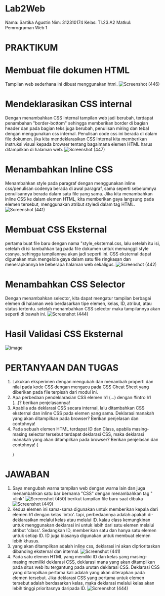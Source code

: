 # Lab2Web
Nama: Sartika Agustin
Nim: 312310174
Kelas: TI.23.A2
Matkul: Pemrograman Web 1

# PRAKTIKUM
# Membuat file dokumen HTML
Tampilan web sederhana ini dibuat menggunakan html.
![Screenshot (446)](https://github.com/user-attachments/assets/b85c34af-997d-494e-a5c6-19c9a4fc573f)
# Mendeklarasikan CSS internal
Dengan menambahkan CSS internal tampilan web jadi berubah, terdapat penambahan "border-bottom" sehingga memberikan border di bagian 
header dan pada bagian teks juga berubah, penulisan miring dan tebal dengan menggunakan css internal. Penulisan code css ini berada di dalam 
file dokumen. jika kita mendeklarasikan CSS Internal kita memberikan instruksi visual kepada browser tentang bagaimana elemen HTML harus ditampilkan di halaman web.
![Screenshot (447)](https://github.com/user-attachments/assets/336a9b2f-86bd-4505-a0bc-0b2c4559fae3)
# Menambahkan Inline CSS
Menambahkan style pada paragraf dengan menggunakan inline css/penulisan codenya berada di awal paragraf, sama seperti sebelumnya
penulisannya berada dalam satu file yang sama. Jika kita menambahkan inline CSS ke dalam elemen HTML, kita memberikan gaya langsung pada elemen tersebut, 
menggunakan atribut styledi dalam tag HTML.
![Screenshot (441)](https://github.com/user-attachments/assets/9e134931-111a-42c7-bec8-d8d4171c8940)
# Membuat CSS Eksternal
pertama buat file baru dengan nama "style_eksternal.css, lalu setelah itu isi, setelah di isi tambahkan
tag <link> pada file dokumen untuk memanggil style cssnya, sehingga tampilannya akan jadi seperti ini. CSS eksternal dapat digunakan ntuk mengelola gaya 
dalam satu file ringkasan dan menerapkannya ke beberapa halaman web sekaligus.
![Screenshot (442)](https://github.com/user-attachments/assets/28e82e26-4bfa-4947-855c-4c6598966af7)
# Menambahkan CSS Selector
Dengan menambahkan selector, kita dapat mengatur tampilan berbagai elemen di halaman web berdasarkan tipe elemen, kelas, ID, atribut, atau status tertentu.
setelah menambahkan CSS selector maka tampilannya akan seperti di bawah ini.
![Screenshot (444)](https://github.com/user-attachments/assets/c69fda2f-cfdd-4daa-bc50-b63cd58c0db7)
# Hasil Validasi CSS Eksternal
![image](https://github.com/user-attachments/assets/99c1816f-9232-4eed-87d3-1899b345ceee)



# PERTANYAAN DAN TUGAS
1. Lakukan eksperimen dengan mengubah dan menambah properti dan nilai pada kode CSS dengan mengacu pada CSS Cheat Sheet yang diberikan pada file terpisah dari modul ini.
2. Apa perbedaan pendeklarasian CSS elemen h1 (...) dengan #intro h1 (...)? berikan penjelasannya!
3. Apabila ada deklarasi CSS secara internal, lalu ditambahkan CSS eksternal dan inline CSS pada elemen yang sama. Deklarasi manakah yang akan ditampilkan pada browser? Berikan penjelasan dan contohnya!
4. Pada sebuah elemen HTML terdapat ID dan Class, apabila masing-masing selector tersebut terdapat deklarasi CSS, maka deklarasi manakah yang akan ditampilkan pada browser? Berikan penjelasan dan contohnya! (<p id="paragraf-1" class="text-paragraf">)

# JAWABAN
1. Saya mengubah warna tampilan web dengan warna lain dan juga menambahkan satu bar bernama "CSS" dengan menambahkan tag "<link"
![Screenshot (450)](https://github.com/user-attachments/assets/5eff4e69-06b5-4e2c-acd1-81d7672362b7)
berikut tampilan file baru saat dibuka
![Screenshot (449)](https://github.com/user-attachments/assets/3e3caed8-1f48-408a-9845-759152248e6e)
2. Kedua elemen ini sama-sama digunakan untuk memberikan kepala dari elemen h1 dengan kelas 'intro'. tapi, perbedaannya adalah apakah di-deklarasikan melalui kelas atau melalui ID. kalau class kemungkinan untuk menggunakan deklarasi ini untuk lebih dari satu elemen melalui atribut 'class'. Sedangkan ID, memberikan satu dan hanya satu elemen untuk setiap ID. ID juga biasanya digunakan untuk membuat elemen lebih khusus.
3. yang akan ditampilkan adalah inline css, deklarasi ini akan diprioritaskan dibanding eksternal dan internal.
![Screenshot (441)](https://github.com/user-attachments/assets/9e134931-111a-42c7-bec8-d8d4171c8940)
4. Pada satu elemen HTML yang memiliki ID dan kelas yang masing-masing memiliki deklarasi CSS, deklarasi mana yang akan ditampilkan pada situs web itu tergantung pada urutan deklarasi    CSS. Deklarasi CSS yang ditampilkan pertama kali adalah yang akan diterapkan pada elemen tersebut. Jika deklarasi CSS yang pertama untuk elemen tersebut adalah berdasarkan kelas, maka deklarasi melalui kelas akan lebih tinggi prioritasnya daripada ID.
![Screenshot (444)](https://github.com/user-attachments/assets/c69fda2f-cfdd-4daa-bc50-b63cd58c0db7)



